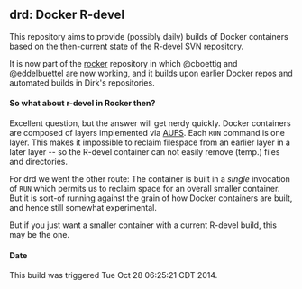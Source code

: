 ## drd: Docker R-devel 

This repository aims to provide (possibly daily) builds of Docker containers based on
the then-current state of the R-devel SVN repository.

It is now part of the [rocker](https://github.com/eddelbuettel/rocker)
repository in which @cboettig and @eddelbuettel are now working, and it
builds upon earlier Docker repos and automated builds in Dirk's repositories.

#### So what about r-devel in Rocker then?

Excellent question, but the answer will get nerdy quickly.  Docker containers
are composed of layers implemented via [AUFS](http://en.wikipedia.org/wiki/Aufs).
Each `RUN` command is one layer. This makes it impossible to reclaim
filespace from an earlier layer in a later layer -- so the R-devel container
can not easily remove (temp.) files and directories.

For drd we went the other route: The container is built in a _single_
invocation of `RUN` which permits us to reclaim space for an overall smaller
container.  But it is sort-of running against the grain of how Docker
containers are built, and hence still somewhat experimental.

But if you just want a smaller container with a current R-devel build, this
may be the one.

#### Date

This build was triggered Tue Oct 28 06:25:21 CDT 2014.

